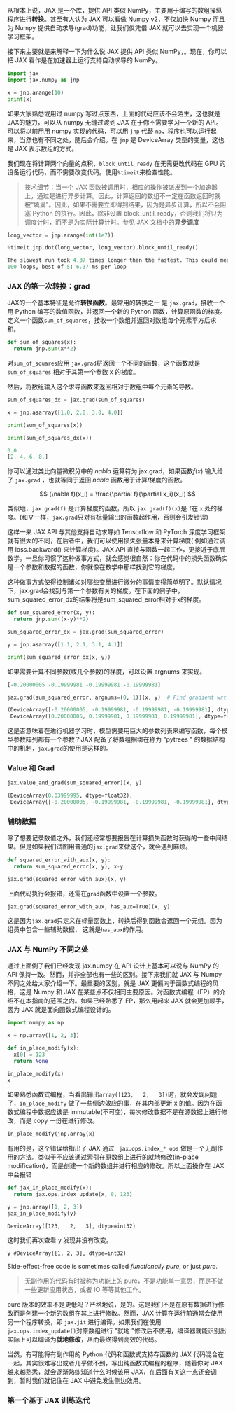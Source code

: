 从根本上说，JAX 是一个库，提供 API 类似 NumPy，主要用于编写的数组操纵程序进行**转换**。甚至有人认为 JAX 可以看做 Numpy v2，不仅加快 Numpy 而且为 Numpy 提供自动求导(grad)功能，让我们仅凭借 JAX 就可以去实现一个机器学习框架。

接下来主要就是来解释一下为什么说 JAX 提供 API 类似 NumPy，。现在，你可以把  JAX 看作是在加速器上运行支持自动求导的 NumPy。

```python
import jax
import jax.numpy as jnp

x = jnp.arange(10)
print(x)
```


如果大家熟悉或用过 numpy 写过点东西，上面的代码应该不会陌生，这也就是 JAX的魅力，可以从 numpy 无缝过渡到 JAX 在于你不需要学习一个新的 API。可以将以前用用 numpy 实现的代码，可以用 `jnp` 代替 `np`，程序也可以运行起来，当然也有不同之处，随后会介绍。在 `jnp` 是 DeviceArray 类型的变量，这也是 JAX 表示数组的方式。


我们现在将计算两个向量的点积，`block_until_ready` 在无需更改代码在 GPU 的设备运行代码，而不需要改变代码。使用`%timeit`来检查性能。

> 技术细节：当一个 JAX 函数被调用时，相应的操作被派发到一个加速器上，通过是进行异步计算。因此，计算返回的数组不一定在函数返回时就被“填满"。因此，如果不需要立即得到结果，因为是异步计算，所以不会阻塞 Python 的执行。因此，除非设置 block_until_ready，否则我们将只为调度计时，而不是为实际计算计时。参见 JAX 文档中的**异步调度**



```python
long_vector = jnp.arange(int(1e7))

%timeit jnp.dot(long_vector, long_vector).block_until_ready()
```



```python
The slowest run took 4.37 times longer than the fastest. This could mean that an intermediate result is being cached.
100 loops, best of 5: 6.37 ms per loop
```



### JAX 的第一次转换：grad
JAX的一个基本特征是允许**转换函数**。最常用的转换之一 是 `jax.grad`，接收一个用 Python 编写的数值函数，并返回一个新的 Python 函数，计算原函数的梯度。定义一个函数`sum_of_squares`，接收一个数组并返回对数组每个元素平方后求和。

```python
def sum_of_squares(x):
  return jnp.sum(x**2)
```



对`sum_of_squares`应用 `jax.grad`将返回一个不同的函数，这个函数就是`sum_of_squares` 相对于其第一个参数 x 的梯度。

然后，将数组输入这个求导函数来返回相对于数组中每个元素的导数。



```python
sum_of_squares_dx = jax.grad(sum_of_squares)

x = jnp.asarray([1.0, 2.0, 3.0, 4.0])

print(sum_of_squares(x))

print(sum_of_squares_dx(x))
```

```python
0.0
[2. 4. 6. 8.]
```

你可以通过类比向量微积分中的  $nabla$ 运算符为 jax.grad，如果函数$f(x)$ 输入给了 `jax.grad` ，也就等同于返回 $nabla$ 函数用于计算𝑓梯度的函数。


$$
(\nabla f)(x_i) = \frac{\partial f}{\partial x_i}(x_i)
$$


类似地，`jax.grad(f)` 是计算梯度的函数，所以 `jax.grad(f)(x)`是 `f`在 `x` 处的梯度。(和$\nabla$一样，`jax.grad`只对有标量输出的函数起作用，否则会引发错误)

这样一来 JAX API 与其他支持自动求导如 Tensorflow 和 PyTorch 深度学习框架就有很大的不同，在后者中，我们可以使用损失张量本身来计算梯度( 例如通过调用 loss.backward() 来计算梯度)。JAX API 直接与函数一起工作，更接近于底层数学。一旦你习惯了这种做事方式，就会感觉很自然：你在代码中的损失函数确实是一个参数和数据的函数，你就像在数学中那样找到它的梯度。

这种做事方式使得控制诸如对哪些变量进行微分的事情变得简单明了。默认情况下，jax.grad会找到与第一个参数有关的梯度。在下面的例子中，sum_squared_error_dx的结果将是sum_squared_error相对于x的梯度。



```python
def sum_squared_error(x, y):
  return jnp.sum((x-y)**2)

sum_squared_error_dx = jax.grad(sum_squared_error)

y = jnp.asarray([1.1, 2.1, 3.1, 4.1])

print(sum_squared_error_dx(x, y))
```

如果需要计算不同参数(或几个参数)的梯度，可以设置 argnums 来实现。

```python
[-0.20000005 -0.19999981 -0.19999981 -0.19999981]
```



```python
jax.grad(sum_squared_error, argnums=(0, 1))(x, y)  # Find gradient wrt both x & y
```

```python
(DeviceArray([-0.20000005, -0.19999981, -0.19999981, -0.19999981], dtype=float32),
 DeviceArray([0.20000005, 0.19999981, 0.19999981, 0.19999981], dtype=float32))
```



这是否意味着在进行机器学习时，模型需要用巨大的参数列表来编写函数，每个模型参数阵列都有一个参数？JAX 配备了将数组捆绑在称为 "pytrees " 的数据结构中的机制，`jax.grad`的使用是这样的。



### Value 和 Grad



```python
jax.value_and_grad(sum_squared_error)(x, y)
```

```python
(DeviceArray(0.03999995, dtype=float32),
 DeviceArray([-0.20000005, -0.19999981, -0.19999981, -0.19999981], dtype=float32))
```



### 辅助数据

除了想要记录数值之外，我们还经常想要报告在计算损失函数时获得的一些中间结果。但是如果我们试图用普通的`jax.grad`来做这个，就会遇到麻烦。

```python
def squared_error_with_aux(x, y):
  return sum_squared_error(x, y), x-y

jax.grad(squared_error_with_aux)(x, y)
```



上面代码执行会报错，还需在`grad`函数中设置一个参数。



```pyt
jax.grad(squared_error_with_aux, has_aux=True)(x, y)
```



这是因为`jax.grad`只定义在标量函数上，转换后得到函数会返回一个元组。因为组员中包含一些辅助数据， 这就是`has_aux`的作用。



### JAX 与 NumPy 不同之处

通过上面例子我们已经发现 jax.numpy 在 API 设计上基本可以说与 NumPy 的 API 保持一致。然而，并非全部也有一些的区别。接下来我们就 JAX 与 Numpy 不同之处给大家介绍一下。最重要的区别，就是 JAX 更偏向于函数式编程的风格，这是 Numpy 和 JAX 在某些点不仅相同主要原因。对函数式编程（FP）的介绍不在本指南的范围之内。如果已经熟悉了 FP，那么用起来 JAX 就会更加顺手，因为 JAX 就是面向函数式编程设计的。

```python
import numpy as np

x = np.array([1, 2, 3])

def in_place_modify(x):
  x[0] = 123
  return None

in_place_modify(x)
x
```



如果熟悉函数式编程，当看出输出`array([123,   2,   3])`时，就会发现问题了，`in_place_modify` 做了一些侧边效应的事，在其内部更新 x 的值。因为在函数式编程中数据应该是 immutable(不可变)，每次修改数据不是在源数据上进行修改，而是 copy 一份在进行修改。

```python
in_place_modify(jnp.array(x)
```



有用的是，这个错误给指出了 JAX 通过 ` jax.ops.index_* ops` 做是一个无副作用的方法。类似于不应该通过索引在原数组上进行的就地修改(in-place modification)，而是创建一个新的数组并进行相应的修改。所以上面操作在 JAX 中会报错



```python
def jax_in_place_modify(x):
  return jax.ops.index_update(x, 0, 123)

y = jnp.array([1, 2, 3])
jax_in_place_modify(y)
```



```
DeviceArray([123,   2,   3], dtype=int32)
```

这时我们再次查看 y 发现并没有改变。

```
y #DeviceArray([1, 2, 3], dtype=int32)
```



 Side-effect-free code is sometimes called *functionally pure*, or just *pure*.

>  无副作用的代码有时被称为功能上的 pure，不是功能单一意思，而是不做一些更新应用状态，或者 IO 等等其他工作。



pure 版本的效率不是更低吗？严格地说，是的。这是我们不是在原有数据进行修改而是创建一个新的数组在其上进行修改。然而，JAX 计算在运行前通常会使用另一个程序转换，即 `jax.jit` 进行编译。如果我们在使用 `jax.ops.index_update()`对原数组进行 "就地 "修改后不使用，编译器就能识别出实际上可以编译为**就地修改**，从而最终得到高效的代码。

当然，有可能将有副作用的 Python 代码和函数式支持存函数的 JAX 代码混合在一起，其实很难写出或者几乎做不到，写出纯函数式编程的程序，随着你对 JAX 越来越熟悉，就会逐渐熟练知道什么时候该用 JAX，在后面有关这一点还会调到，暂时我们就记住在 JAX 中避免发生侧边效用。



### 第一个基于 JAX 训练迭代

